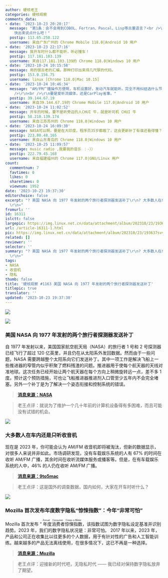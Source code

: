 ```yaml
---
author: 硬核老王
categories: 硬核观察
comments_data:
- date: '2023-10-23 20:20:17'
  message: "第1条：会不会用到COBOL、Fortran、Pascal、Lisp等古董语言？<br />\r\n第2条：可以玩玩WebSDR<br />\r\n第3条：@斯诺登
    快出来说点什么吧！"
  postip: 113.65.250.122
  username: 来自广东广州的 Chrome Mobile 118.0|Android 10 用户
- date: '2023-10-23 22:17:16'
  message: 我开车时什么都不能听，听必撞车！
  postip: 117.181.103.139
  username: 来自117.181.103.139的 Chrome 118.0|Windows 10 用户
- date: '2023-10-24 10:15:58'
  message: 用的很古老的汇编，那种打印出来得几尺厚的代码。
  postip: 153.0.156.75
  username: linux [Chrome 118.0|Mac 10.15]
- date: '2023-10-24 10:46:34'
  message: "AM/FM广播操作方便啊，车机设置好，发动汽车就能听。完全不用纠结选什么节目，跟着广播听就是了。<br />\r\n<br />\r\n至于流媒体播客，你有喜欢听的播放列表还差不多，不然选啥内容够你纠结的。而且，有些安卓车机，操作车载流媒体APP也很不方便，得在它们的界面折腾一番。<br
    />\r\n<br />\r\n要是爱听流媒体，还是CarPlay省事。"
  postip: 39.144.67.19
  username: 来自39.144.67.19的 Chrome Mobile 117.0|Android 10 用户
- date: '2023-10-24 11:02:52'
  message: 开车的时候，要不是听旁边的人CHUI 牛，就是听司机 CHUI 牛
  postip: 58.210.139.174
  username: 来自江苏苏州的 Chrome 118.0|Windows 10 用户
- date: '2023-10-24 16:09:30'
  message: NASA可以啊，要是在大印度，程序员35岁都裁了，这会更新补丁有谁还看得懂？
  postip: 223.80.48.165
  username: 来自山东青岛的 Chrome 118.0|Windows 10 用户
- date: '2023-10-25 11:09:57'
  message: music radio ,我要我的音乐 ：-））
  postip: 222.79.45.168
  username: 来自福建福州的 Chrome 117.0|GNU/Linux 用户
count:
  commentnum: 7
  favtimes: 0
  likes: 0
  sharetimes: 0
  viewnum: 1952
date: '2023-10-23 19:37:30'
editorchoice: false
excerpt: "? 美国 NASA 向 1977 年发射的两个旅行者探测器发送补丁\r\n? 大多数人在车内还是只听收音机\r\n? Mozilla 首次发布年度数字隐私“惊悚指数”：今年“非常可怕”\r\n»
  \r\n»"
fromurl: ''
id: 16311
islctt: false
largepic: https://img.linux.net.cn/data/attachment/album/202310/23/193637svvymsvtqdiexmce.jpg
url: /article-16311-1.html
pic: https://img.linux.net.cn/data/attachment/album/202310/23/193637svvymsvtqdiexmce.jpg.thumb.jpg
related: []
reviewer: ''
selector: ''
summary: "? 美国 NASA 向 1977 年发射的两个旅行者探测器发送补丁\r\n? 大多数人在车内还是只听收音机\r\n? Mozilla 首次发布年度数字隐私“惊悚指数”：今年“非常可怕”\r\n»
  \r\n»"
tags:
- NASA
- 收音机
- 隐私
thumb: false
title: '硬核观察 #1163 美国 NASA 向 1977 年发射的两个旅行者探测器发送补丁'
titlepic: true
translator: ''
updated: '2023-10-23 19:37:30'
---
```


![](https://img.linux.net.cn/data/attachment/album/202310/23/193637svvymsvtqdiexmce.jpg)


![](https://img.linux.net.cn/data/attachment/album/202310/23/193645kwzf8qtynvf8of7k.jpg)


### 美国 NASA 向 1977 年发射的两个旅行者探测器发送补丁


自 1977 年发射以来，美国国家航空航天局（NASA）的旅行者 1 号和 2 号探测器已经飞行了超过 120 亿英里，并且仍在从太阳系外发回数据。然而由于一些问题，NASA 需要跨越整个太阳系向它们发送补丁。其中一项工作是解决飞船上一些推进器的窄管内似乎积聚了燃料残渣的问题。推进器用于使每个航天器的天线对准地球。这次任务已经开始让两个航天器在每个方向上稍微旋转远一点，差不多 1 度。预计这个预防措施，可也让飞船推进器推进剂入口管至少五年内不会完全堵塞。另外一个补丁是为了解决一个姿态衔接和控制系统的错误。



> 
> **[消息来源：NASA](https://www.jpl.nasa.gov/news/nasas-voyager-team-focuses-on-software-patch-thrusters)**
> 
> 
> 



> 
> 老王点评：就说为了维护一个几十年前的计算机设备得有多困难，而且可能没有试错的机会。
> 
> 
> 


![](https://img.linux.net.cn/data/attachment/album/202310/23/193657dapwsuzq64u6awjs.jpg)


### 大多数人在车内还是只听收音机


现在是 2023 年，你可能会认为 AM/FM 收音机即将被淘汰，但新的数据显示，对很多人来说并非如此。市场调研发现，没有车载娱乐系统的人有 67% 的时间在收听 AM/FM 广播，其余时间在收听流媒体服务或播客等。但是，在有车载娱乐系统的人中，46% 的人仍在收听 AM/FM 广播。



> 
> **[消息来源：9to5mac](https://9to5mac.com/2023/10/20/carplay-am-fm-radio-data/)**
> 
> 
> 



> 
> 老王点评：这是国外的调查数据，国内如何，大家在开车时听什么？
> 
> 
> 


![](https://img.linux.net.cn/data/attachment/album/202310/23/193710ebvi2zxglrqvhvk6.jpg)


### Mozilla 首次发布年度数字隐私“惊悚指数”：今年“非常可怕”


Mozilla 首次发布 “<ruby> 年度消费者惊悚指数 <rt>  Annual Consumer Creep-o-Meter </rt></ruby>，该指数试图为数字隐私设定基准并识别趋势。2023 年，我们的数字隐私状况是：非常可怕。 2017 年以来，2023 年，产品和公司正在收集比以往更多的个人数据，用于有针对性的广告和人工智能训练。越来越多的产品无法离线使用，在很多情况下，这已不再是一种选择。



> 
> **[消息来源：Mozilla](https://foundation.mozilla.org/en/privacynotincluded/articles/annual-creep-o-meter/)**
> 
> 
> 



> 
> 老王点评：迎接新的时代吧，无隐私时代 —— 我已经对保持数字隐私放弃了期望。
> 
> 
>